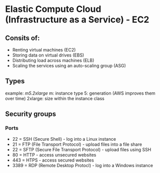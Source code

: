 # Elastic Compute Cloud (Infrastructure as a Service) - EC2

## Consits of:

- Renting virtual machines (EC2)
- Storing data on virtual drives (EBS)
- Distributing load across machines (ELB)
- Scaling the services using an auto-scaling group (ASG)

## Types

example: _m5.2xlarge_
m: instance type
5: generation (AWS improves them over time)
2xlarge: size within the instance class

## Security groups

### Ports

- 22 = SSH (Secure Shell) - log into a Linux instance
- 21 = FTP (File Transport Protocol) - upload files into a file share
- 22 = SFTP (Secure File Transport Protocol) - upload files using SSH
- 80 = HTTP - access unsecured websites
- 443 = HTPS - access secured websites
- 3389 = RDP (Remote Desktop Protocl) - log into a Windows instance
